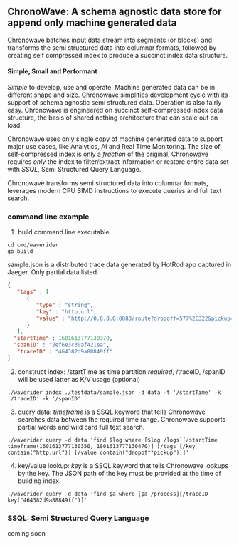 ## ChronoWave: A schema agnostic data store for append only machine generated data

Chronowave batches input data stream into segments (or blocks) and transforms the semi structured data into columnar formats, followed by creating self compressed index to produce a succinct index data structure. 

#### Simple, Small and Performant

*Simple* to develop, use and operate. Machine generated data can be in different shape and size. Chronowave simplifies development cycle with its support of schema agnostic semi structured data. Operation is also fairly easy. Chronowave is engineered on succinct self-compressed index data structure, the basis of shared nothing architecture that can scale out on load.

Chronowave uses only single copy of machine generated data to support major use cases, like Analytics, AI and Real Time Monitoring. The size of self-compressed index is only a *fraction* of the original, Chronowave requires *only* the index to filter/extract information or restore entire data set with *SSQL*, Semi Structured Query Language.

Chronowave transforms semi structured data into columnar formats, leverages modern CPU SIMD instructions to execute queries and full text search.


### command line example

1. build command line executable
```shell script
cd cmd/waverider
go build
```

sample.json is a distributed trace data generated by HotRod app captured in Jaeger. Only partial data listed. 

```json
{
   "tags" : [
      {
         "type" : "string",
         "key" : "http.url",
         "value" : "http://0.0.0.0:8083/route?dropoff=577%2C322&pickup=516%2C208"
      }
   ],
  "startTime" : 1601613777130370,
  "spanID" : "2ef6e3c30af421ea",
   "traceID" : "464382d9a88849ff"
}
```

2. construct index: /startTime as time partition *required*, /traceID, /spanID will be used latter as K/V usage (optional)
```shell script
./waverider index ./testdata/sample.json -d data -t '/startTime' -k '/traceID' -k '/spanID'
```

3. query data: *timeframe* is a SSQL keyword that tells Chronowave searches data between the required time range.
Chronowave supports partial words and wild card full text search.
```shell script
./waverider query -d data 'find $log where [$log /logs][/startTime timeframe(1601613777130350, 1801613777130470)] [/tags [/key contain("http.url")] [/value contain("dropoff*pickup")]]'
```

4. key/value lookup: *key* is a SSQL keyword that tells Chronowave lookups by the key. The JSON path of the key must be provided at the time of building index.
```shell script
./waverider query -d data 'find $a where [$a /process][/traceID key("464382d9a88849ff")]'
```

### SSQL: Semi Structured Query Language
coming soon
